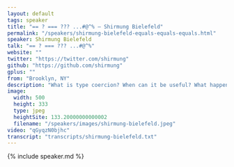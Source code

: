 ```yaml
---
layout: default
tags: speaker
title: "== ? === ??? ...#@^% – Shirmung Bielefeld"
permalink: "/speakers/shirmung-bielefeld-equals-equals-equals.html"
speaker: Shirmung Bielefeld
talk: "== ? === ??? ...#@^%"
website: ""
twitter: "https://twitter.com/shirmung"
github: "https://github.com/shirmung"
gplus: ""
from: "Brooklyn, NY"
description: "What is type coercion? When can it be useful? What happens when we choose to use == over ===? \n\nJavaScript is a polarizing language, said to be full of \"good parts\" and \"bad parts\". JavaScript's type coercion is often bemoaned—one of the common \"gotchas\" for newcomers to the language. In this talk, we'll unravel the complexity of type coercion and define a set of simple rules to make our lives easier. No more #@^%'s."
image:
  width: 500
  height: 333
  type: jpeg
  heightSite: 133.20000000000002
  filename: "/speakers/images/shirmung-bielefeld.jpeg"
video: "qGyqzN0bjhc"
transcript: "transcripts/shirmung-bielefeld.txt"
---
```


{% include speaker.md %}
